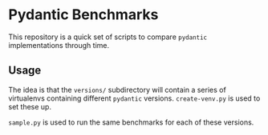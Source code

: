 # Pydantic Benchmarks

This repository is a quick set of scripts to compare `pydantic` implementations through time.

## Usage

The idea is that the `versions/` subdirectory will contain a series of virtualenvs containing different `pydantic` versions. `create-venv.py` is used to set these up.

`sample.py` is used to run the same benchmarks for each of these versions.
